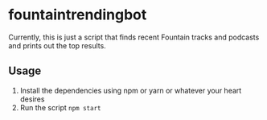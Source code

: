# fountaintrendingbot
Currently, this is just a script that finds recent Fountain tracks and podcasts and prints out the top results.

## Usage

1. Install the dependencies using npm or yarn or whatever your heart desires
1. Run the script `npm start`
